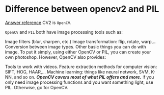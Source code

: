 # Difference between opencv2 and PIL
[Answer reference](https://www.quora.com/Whats-the-difference-between-following-python-packages-CV2-PIL-and-OPENCV-When-can-I-use-each-of-them "Answer reference")
CV2 is `OpenCV`.

`OpenCV` and `PIL` both have image processing tools such as:

Image filters (blur, sharpen, etc.)
Image transformation: flip, rotate, warp,…
Conversion between image types.
Other basic things you can do with image.
To put it simply, using either OpenCV or PIL, you can create your own photoshop. However, OpenCV also provides:

Tools to work with videos.
Feature extraction methods for computer vision: SIFT, HOG, HAAR,...
Machine learning: things like neural network, SVM, K-NN, and so on.
***OpenCV covers most of what PIL offers and more.*** If you only need image processing functions and you want something light, use PIL. Otherwise, go for OpenCV.